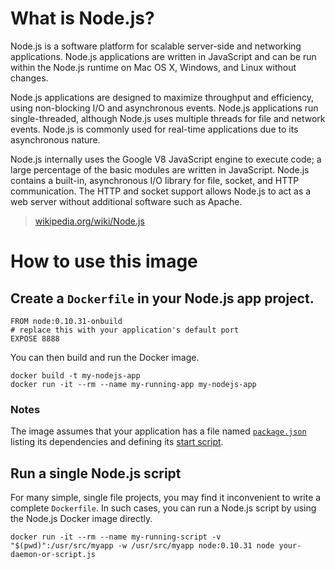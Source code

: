 # What is Node.js?
Node.js is a software platform for scalable server-side and networking applications.
Node.js applications are written in JavaScript and can be run within the Node.js runtime
on Mac OS X, Windows, and Linux without changes.

Node.js applications are designed to maximize throughput and efficiency, using
non-blocking I/O and asynchronous events. Node.js applications run single-threaded,
although Node.js uses multiple threads for file and network events. Node.js is commonly
used for real-time applications due to its asynchronous nature.

Node.js internally uses the Google V8 JavaScript engine to execute code; a large
percentage of the basic modules are written in JavaScript. Node.js contains a built-in,
asynchronous I/O library for file, socket, and HTTP communication. The HTTP and socket
support allows Node.js to act as a web server without additional software such as Apache.

> [wikipedia.org/wiki/Node.js](https://en.wikipedia.org/wiki/Node.js)

# How to use this image

## Create a `Dockerfile` in your Node.js app project.

    FROM node:0.10.31-onbuild
    # replace this with your application's default port
    EXPOSE 8888

You can then build and run the Docker image.

    docker build -t my-nodejs-app
    docker run -it --rm --name my-running-app my-nodejs-app

### Notes

The image assumes that your application has a file named
[`package.json`](https://www.npmjs.org/doc/json.html) listing its dependencies and
defining its
[start script](https://www.npmjs.org/doc/misc/npm-scripts.html#default-values).

## Run a single Node.js script

For many simple, single file projects, you may find it inconvenient to write a complete
`Dockerfile`. In such cases, you can run a Node.js script by using the Node.js Docker
image directly.

    docker run -it --rm --name my-running-script -v "$(pwd)":/usr/src/myapp -w /usr/src/myapp node:0.10.31 node your-daemon-or-script.js
